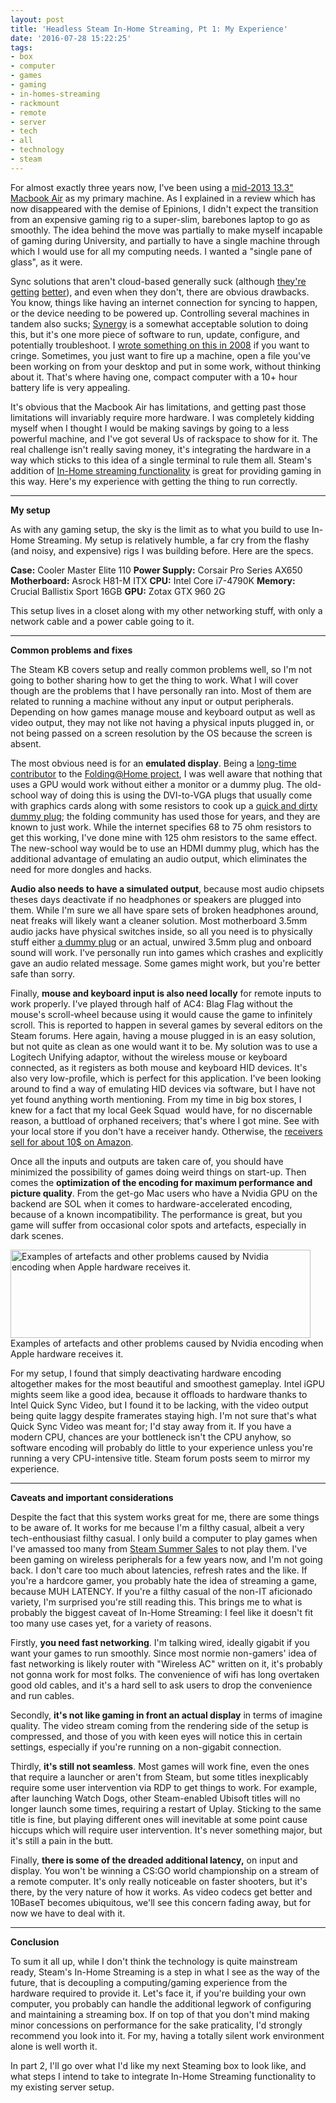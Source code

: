 ```yaml
---
layout: post
title: 'Headless Steam In-Home Streaming, Pt 1: My Experience'
date: '2016-07-28 15:22:25'
tags:
- box
- computer
- games
- gaming
- in-homes-streaming
- rackmount
- remote
- server
- tech
- all
- technology
- steam
---
```


For almost exactly three years now, I've been using a <a href="https://support.apple.com/kb/sp678?locale=en_US">mid-2013 13.3" Macbook Air</a> as my primary machine. As I explained in a review which has now disappeared with the demise of Epinions, I didn't expect the transition from an expensive gaming rig to a super-slim, barebones laptop to go as smoothly. The idea behind the move was partially to make myself incapable of gaming during University, and partially to have a single machine through which I would use for all my computing needs. I wanted a "single pane of glass", as it were.

Sync solutions that aren't cloud-based generally suck (although <a href="https://owncloud.org">they're</a> <a href="https://getsync.com">getting</a> <a href="https://syncthing.net">better</a>), and even when they don't, there are obvious drawbacks. You know, things like having an internet connection for syncing to happen, or the device needing to be powered up. Controlling several machines in tandem also sucks; <a href="http://symless.com/synergy/">Synergy</a> is a somewhat acceptable solution to doing this, but it's one more piece of software to run, update, configure, and potentially troubleshoot. I <a href="https://maximerousseau.com/2008/01/16/synergy-productivity/">wrote something on this in 2008</a> if you want to cringe. Sometimes, you just want to fire up a machine, open a file you've been working on from your desktop and put in some work, without thinking about it. That's where having one, compact computer with a 10+ hour battery life is very appealing.

<script async src="//pagead2.googlesyndication.com/pagead/js/adsbygoogle.js"></script>
<ins class="adsbygoogle"
     style="display:block; text-align:center;"
     data-ad-layout="in-article"
     data-ad-format="fluid"
     data-ad-client="ca-pub-9587657333914786"
     data-ad-slot="6494385734"></ins>
<script>
     (adsbygoogle = window.adsbygoogle || []).push({});
</script>

It's obvious that the Macbook Air has limitations, and getting past those limitations will invariably require more hardware. I was completely kidding myself when I thought I would be making savings by going to a less powerful machine, and I've got several Us of rackspace to show for it. The real challenge isn't really saving money, it's integrating the hardware in a way which sticks to this idea of a single terminal to rule them all. Steam's addition of <a href="http://store.steampowered.com/streaming/">In-Home streaming functionality</a> is great for providing gaming in this way. Here's my experience with getting the thing to run correctly.

<hr />

<strong>My setup</strong>

As with any gaming setup, the sky is the limit as to what you build to use In-Home Streaming. My setup is relatively humble, a far cry from the flashy (and noisy, and expensive) rigs I was building before. Here are the specs.

<strong>Case:</strong> Cooler Master Elite 110
<strong>Power Supply:</strong> Corsair Pro Series AX650
<strong>Motherboard:</strong> Asrock H81-M ITX
<strong>CPU:</strong> Intel Core i7-4790K
<strong>Memory:</strong> Crucial Ballistix Sport 16GB
<strong>GPU:</strong> Zotax GTX 960 2G

This setup lives in a closet along with my other networking stuff, with only a network cable and a power cable going to it.

<hr />

<strong>Common problems and fixes</strong>

The Steam KB covers setup and really common problems well, so I'm not going to bother sharing how to get the thing to work. What I will cover though are the problems that I have personally ran into. Most of them are related to running a machine without any input or output peripherals. Depending on how games manage mouse and keyboard output as well as video output, they may not like not having a physical inputs plugged in, or not being passed on a screen resolution by the OS because the screen is absent.

The most obvious need is for an <strong>emulated display</strong>. Being a <a href="http://folding.extremeoverclocking.com/user_summary.php?s=&amp;u=281903">long-time contributor</a> to the <a href="https://folding.stanford.edu">Folding@Home project</a>, I was well aware that nothing that uses a GPU would work without either a monitor or a dummy plug. The old-school way of doing this is using the DVI-to-VGA plugs that usually come with graphics cards along with some resistors to cook up a <a href="http://www.overclock.net/t/384733/the-30-second-dummy-plug">quick and dirty dummy plug</a>; the folding community has used those for years, and they are known to just work. While the internet specifies 68 to 75 ohm resistors to get this working, I've done mine with 125 ohm resistors to the same effect. The new-school way would be to use an HDMI dummy plug, which has the additional advantage of emulating an audio output, which eliminates the need for more dongles and hacks.

<strong>Audio also needs to have a simulated output</strong>, because most audio chipsets theses days deactivate if no headphones or speakers are plugged into them. While I'm sure we all have spare sets of broken headphones around, neat freaks will likely want a cleaner solution. Most motherboard 3.5mm audio jacks have physical switches inside, so all you need is to physically stuff either <a href="http://www.thingiverse.com/thing:10295">a dummy plug</a> or an actual, unwired 3.5mm plug and onboard sound will work. I've personally run into games which crashes and explicitly gave an audio related message. Some games might work, but you're better safe than sorry.

Finally, <strong>mouse and keyboard input is also need locally</strong> for remote inputs to work properly. I've played through half of AC4: Blag Flag without the mouse's scroll-wheel because using it would cause the game to infinitely scroll. This is reported to happen in several games by several editors on the Steam forums. Here again, having a mouse plugged in is an easy solution, but not quite as clean as one would want it to be. My solution was to use a Logitech Unifying adaptor, without the wireless mouse or keyboard connected, as it registers as both mouse and keyboard HID devices. It's also very low-profile, which is perfect for this application. I've been looking around to find a way of emulating HID devices via software, but I have not yet found anything worth mentioning. From my time in big box stores, I knew for a fact that my local Geek Squad  would have, for no discernable reason, a buttload of orphaned receivers; that's where I got mine. See with your local store if you don't have a receiver handy. Otherwise, the <a href="https://www.amazon.com/gp/product/B01DFPG5CS/ref=as_li_qf_sp_asin_il_tl?ie=UTF8&amp;tag=max302-20&amp;camp=1789&amp;creative=9325&amp;linkCode=as2&amp;creativeASIN=B01DFPG5CS&amp;linkId=5e190445c6c42736a2c385142182c6b2">receivers sell for about 10$ on Amazon</a>.

Once all the inputs and outputs are taken care of, you should have minimized the possibility of games doing weird things on start-up. Then comes the <strong>optimization of the encoding for maximum performance and picture quality</strong>. From the get-go Mac users who have a Nvidia GPU on the backend are SOL when it comes to hardware-accelerated encoding, because of a known incompatibility. The performance is great, but you game will suffer from occasional color spots and artefacts, especially in dark scenes.

<a href="https://maximerousseau.files.wordpress.com/2016/07/screen-shot-2016-07-25-at-2-19-42-pm1.png"><img class="size-large wp-image-1107" src="https://maximerousseau.files.wordpress.com/2016/07/screen-shot-2016-07-25-at-2-19-42-pm1.png?w=480" alt="Examples of artefacts and other problems caused by Nvidia encoding when Apple hardware receives it." width="480" height="141" /></a> Examples of artefacts and other problems caused by Nvidia encoding when Apple hardware receives it.

For my setup, I found that simply deactivating hardware encoding altogether makes for the most beautiful and smoothest gameplay. Intel iGPU mights seem like a good idea, because it offloads to hardware thanks to Intel Quick Sync Video, but I found it to be lacking, with the video output being quite laggy despite framerates staying high. I'm not sure that's what Quick Sync Video was meant for; I'd stay away from it. If you have a modern CPU, chances are your bottleneck isn't the CPU anyhow, so software encoding will probably do little to your experience unless you're running a very CPU-intensive title. Steam forum posts seem to mirror my experience.

<hr />

<strong>Caveats and important considerations</strong>

Despite the fact that this system works great for me, there are some things to be aware of. It works for me because I'm a filthy casual, albeit a very tech-enthousiast filthy casual. I only build a computer to play games when I've amassed too many from <a href="https://www.youtube.com/watch?v=yr2GdRBDOmU">Steam Summer Sales</a> to not play them. I've been gaming on wireless peripherals for a few years now, and I'm not going back. I don't care too much about latencies, refresh rates and the like. If you're a hardcore gamer, you probably hate the idea of streaming a game, because MUH LATENCY. If you're a filthy casual of the non-IT aficionado variety, I'm surprised you're still reading this. This brings me to what is probably the biggest caveat of In-Home Streaming: I feel like it doesn't fit too many use cases yet, for a variety of reasons.

Firstly, <strong>you need fast networking</strong>. I'm talking wired, ideally gigabit if you want your games to run smoothly. Since most normie non-gamers' idea of fast networking is likely router with "Wireless AC" written on it, it's probably not gonna work for most folks. The convenience of wifi has long overtaken good old cables, and it's a hard sell to ask users to drop the convenience and run cables.

Secondly, <strong>it's not like gaming in front an actual display</strong> in terms of imagine quality. The video stream coming from the rendering side of the setup is compressed, and those of you with keen eyes will notice this in certain settings, especially if you're running on a non-gigabit connection.

Thirdly, <strong>it's still not seamless</strong>. Most games will work fine, even the ones that require a launcher or aren't from Steam, but some titles inexplicably require some user intervention via RDP to get things to work. For example, after launching Watch Dogs, other Steam-enabled Ubisoft titles will no longer launch some times, requiring a restart of Uplay. Sticking to the same title is fine, but playing different ones will inevitable at some point cause hiccups which will require user intervention. It's never something major, but it's still a pain in the butt.

Finally, <strong>there is some of the dreaded additional latency,</strong> on input and display. You won't be winning a CS:GO world championship on a stream of a remote computer. It's only really noticeable on faster shooters, but it's there, by the very nature of how it works. As video codecs get better and 10BaseT becomes ubiquitous, we'll see this concern fading away, but for now we have to deal with it.

<hr />

<strong>Conclusion</strong>

To sum it all up, while I don't think the technology is quite mainstream ready, Steam's In-Home Streaming is a step in what I see as the way of the future, that is decoupling a computing/gaming experience from the hardware required to provide it. Let's face it, if you're building your own computer, you probably can handle the additional legwork of configuring and maintaining a streaming box. If on top of that you don't mind making minor concessions on performance for the sake praticality, I'd strongly recommend you look into it. For my, having a totally silent work environment alone is well worth it.

In part 2, I'll go over what I'd like my next Steaming box to look like, and what steps I intend to take to integrate In-Home Streaming functionality to my existing server setup.